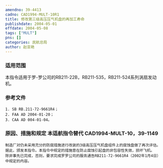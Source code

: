```yaml
---
amendno: 39-4413  
cadno: CAD1994-MULT-10R1  
title: 修改第三级高压压气机盘的再加工寿命  
publishdate: 2004-05-01  
effdate: 2004-05-08  
tags: ["MULT"]  
pns: []  
categories: 民航总局  
author: 赵亚艳  
---
```

  
### 适用范围  
本指令适用于罗-罗公司的RB211-22B，RB211-535，RB211-524系列涡扇发动机。  
  
<!--more-->  
### 参考文件  
    1. SB RB.211-72-9661R4；  
    2. FAA AD 2004-01-20；  
    3. CAA AD 004-01-04。  
  
### 原因、措施和规定 本适航指令替代 CAD1994-MULT-10，39-1149  
    制造厂对仍未采用充分的防腐措施进行改装的3级高压压气机盘组件上的腐蚀盘做了再次评估。据此，颁发本指令。本指令中规定的措施意在防止腐蚀引起盘的非包容性失效，损坏飞机。  
    除非事先已完成，否则，要求完成罗罗公司的服务通告RB211-72-9661R4（2002年1月4日）中规定的内容。  
